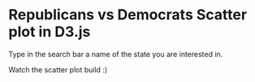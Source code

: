 # Republicans vs Democrats Scatter plot in D3.js

Type in the search bar a name of the state you are interested in.

Watch the scatter plot build :)
